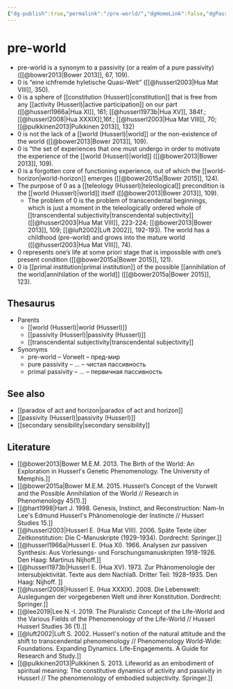 ```yaml
---
{"dg-publish":true,"permalink":"/pre-world/","dgHomeLink":false,"dgPassFrontmatter":false}
---
```


# pre-world
- pre-world is a synonym to a passivity (or a realm of a pure passivity) ([[@bower2013|Bower 2013]], 67, 109).
- 0 is “eine ichfremde hyletische Quasi-Welt” ([[@husserl2003|Hua Mat VIII]], 350).
- 0 is a sphere of [[constitution (Husserl)|constitution]] that is free from any [[activity (Husserl)|active participation]] on our part ([[@husserl1966a|Hua XI]], 161; [[@husserl1973b|Hua XV]], 384f.; [[@husserl2008|Hua XXXIX]],16f.; [[@husserl2003|Hua Mat VIII]], 70; [[@pulkkinen2013|Pulkkinen 2013]], 132)
- 0 is not the lack of a [[world (Husserl)|world]] or the non-existence of the world ([[@bower2013|Bower 2013]], 109).
- 0 is “the set of experiences that one must undergo in order to motivate the experience of the [[world (Husserl)|world]] ([[@bower2013|Bower 2013]], 109).
- 0 is a forgotten core of functioning experience, out of which the [[world-horizon|world-horizon]] emerges ([[@bower2015a|Bower 2015]], 124). 
- The purpose of 0 as a [[teleology (Husserl)|teleological]] precondition is the [[world (Husserl)|world]] itself ([[@bower2013|Bower 2013]], 109).
	- The problem of 0 is the problem of transcendental beginnings, which is just a moment in the teleologically ordered whole of [[transcendental subjectivity|transcendental subjectivity]] ([[@husserl2003|Hua Mat VIII]], 223-224; [[@bower2013|Bower 2013]], 109; [[@luft2002|Luft 2002]], 192-193). The world has a childhood (pre-world) and grows into the mature world ([[@husserl2003|Hua Mat VIII]], 74).
- 0 represents one’s life at some priori stage that is impossible with one’s present condition ([[@bower2015a|Bower 2015]], 121). 
- 0 is [[primal institution|primal institution]] of the possible [[annihilation of the world|annihilation of the world]] ([[@bower2015a|Bower 2015]], 123).

## Thesaurus
- Parents
	- [[world (Husserl)|world (Husserl)]]
	- [[passivity (Husserl)|passivity (Husserl)]]
	- [[transcendental subjectivity|transcendental subjectivity]]
- Synonyms
	- pre-world – Vorwelt – пред-мир
	- pure passivity – … – чистая пассивность
	- primal passivity – … – первичная пассивность


## See also
- [[paradox of act and horizon|paradox of act and horizon]]
- [[passivity (Husserl)|passivity (Husserl)]]
- [[secondary sensibility|secondary sensibility]]


## Literature
- [[@bower2013|Bower M.E.M. 2013. The Birth of the World: An Exploration in Husserl's Genetic Phenomenology. The University of Memphis.]]
- [[@bower2015a|Bower M.E.M. 2015. Husserl’s Concept of the Vorwelt and the Possible Annihilation of the World // Research in Phenomenology 45(1).]]
- [[@hart1998|Hart J. 1998. Genesis, Instinct, and Reconstruction: Nam-In Lee's Edmund Husserl's Phänomenologie der Instincte // Husserl Studies 15.]]
- [[@husserl2003|Husserl E. (Hua Mat VIII). 2006. Späte Texte über Zeitkonstitution: Die C-Manuskripte (1929-1934). Dordrecht: Springer.]]
- [[@husserl1966a|Husserl E. (Hua XI). 1966. Analysen zur passiven Synthesis: Aus Vorlesungs- und Forschungsmanuskripten 1918-1926. Den Haag: Martinus Nijhoff.]]
- [[@husserl1973b|Husserl E. (Hua XV). 1973. Zur Phänomenologie der Intersubjektivität. Texte aus dem Nachlaß. Dritter Teil: 1928–1935. Den Haag: Nijhoff. ]]
- [[@husserl2008|Husserl E. (Hua XXXIX). 2008. Die Lebenswelt: Auslegungen der vorgegebenen Welt und ihrer Konstitution. Dordrecht: Springer.]]
- [[@lee2019|Lee N.-I. 2019. The Pluralistic Concept of the Life-World and the Various Fields of the Phenomenology of the Life-World // Husserl Husserl Studies 36 (1).]]
- [[@luft2002|Luft S. 2002. Husserl's notion of the natural attitude and the shift to transcendental phenomenology // Phenomenology World-Wide: Foundations. Expanding Dynamics. Life-Engagements. A Guide for Research and Study.]]
- [[@pulkkinen2013|Pulkkinen S. 2013. Lifeworld as an embodiment of spiritual meaning: The constitutive dynamics of activity and passivity in Husserl // The phenomenology of embodied subjectivity. Springer.]]

